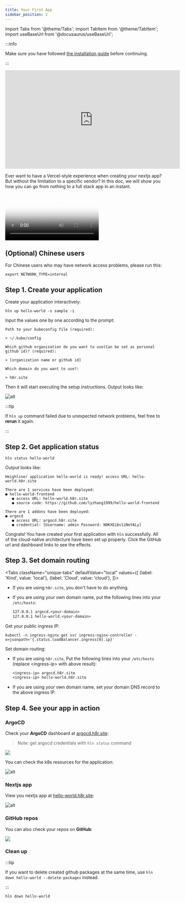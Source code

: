 ```yaml
---
title: Your First App
sidebar_position: 2
---
```


import Tabs from '@theme/Tabs';
import TabItem from '@theme/TabItem';
import useBaseUrl from '@docusaurus/useBaseUrl';

:::info

Make sure you have followed [the installation guide](/docs/getting_started/installation) before continuing.

:::

<div
  style={{
    marginBottom: 50,
    marginTop: 50,
  }}
>

<iframe width="560" height="315" src="https://www.youtube.com/embed/e64HegGHPJQ" title="YouTube video player" frameborder="0" allow="accelerometer; autoplay; clipboard-write; encrypted-media; gyroscope; picture-in-picture" allowfullscreen></iframe>

</div>

Ever want to have a Vercel-style experience when creating your nextjs app?
But without the limitation to a specific vendor?
In this doc, we will show you how you can go from nothing to a full stack app in an instant.

<div
  style={{
    maxWidth: 800,
    height: 'auto',
    marginBottom: 50,
    marginTop: 50
  }}
>
  <Video
    poster="/img/homepage/video-poster.png"
    src="https://dl.h8r.io/Heighliner-Introduction-English.mp4"
  ></Video>
</div>

## (Optional) Chinese users

For Chinese users who may have network access problems, please run this:

```shell
export NETWORK_TYPE=internal
```

## Step 1. Create your application

Create your application interactively:

```shell
hln up hello-world -s sample -i
```

Input the values one by one according to the prompt:

```shell
Path to your kubeconfig file (required):

> ~/.kube/config

Which github organization do you want to use(Can be set as personal github id)? (required):

> [organization name or github id]

Which domain do you want to use?:

> h8r.site
```

Then it will start executing the setup instructions. Output looks like:

![alt](/img/docs/getting-started/stack_output.png)

:::tip

If `hln up` command failed due to unexpected network problems, feel free to **rerun** it again.

:::

## Step 2. Get application status

```shell
hln status hello-world
```

Output looks like:

```shell
Heighliner application hello-world is ready! access URL: hello-world.h8r.site

There are 1 services have been deployed:
● hello-world-frontend
   ● access URL: hello-world.h8r.site
   ● source code: https://github.com/lyzhang1999/hello-world-frontend

There are 1 addons have been deployed:
● argocd
   ● access URL: argocd.h8r.site
   ● credential: [Username: admin Password: N0KXEibv1iNeYALy]
```

Congrats! You have created your first application with `hln` successfully. All of the cloud-native architecture have been set up properly.
Click the GitHub url and dashboard links to see the effects.

## Step 3. Set domain routing

<Tabs
className="unique-tabs"
defaultValue="local"
values={[
{label: 'Kind', value: 'local'},
{label: 'Cloud', value: 'cloud'},
]}>

<TabItem value="local">

- If you are using `h8r.site`, you don't have to do anything.
- If you are using your own domain name, put the following lines into your `/etc/hosts`:

    ```txt
    127.0.0.1 argocd.<your-domain>
    127.0.0.1 hello-world.<your-domain>
    ```

</TabItem>

<TabItem value="cloud">

Get your public ingress IP:

```shell
kubectl -n ingress-nginx get svc ingress-nginx-controller -o=jsonpath='{.status.loadBalancer.ingress[0].ip}'
```

Set domain routing:

- If you are using `h8r.site`, Put the following lines into your `/etc/hosts` (replace <ingress-ip\> with above result):

  ```txt
  <ingress-ip> argocd.h8r.site
  <ingress-ip> hello-world.h8r.site
  ```

- If you are using your own domain name, set your domain DNS record to the above ingress IP.

</TabItem>
</Tabs>

## Step 4. See your app in action

### ArgoCD

Check your **ArgoCD** dashboard at [argocd.h8r.site](http://argocd.h8r.site):
> Note: get argocd credentials with `hln status` command

<div
  style={{
    maxWidth: 800,
    height: 'auto',
    marginBottom: 30,
    marginTop: 30,
  }}
>
  <img src={useBaseUrl('/img/docs/getting-started/argocd-home.png')} />
</div>

You can check the k8s resources for the application:

![alt](/img/docs/getting-started/argocd-details.png)

### Nextjs app

View you nextjs app at [hello-world.h8r.site](http://hello-world.h8r.site):

![alt](/img/docs/getting-started/sample-application.png)

### GitHub repos

You can also check your repos on **GitHub**:

<div
  style={{
    maxWidth: 800,
    height: 'auto',
    marginBottom: 30,
    marginTop: 30,
  }}
>
  <img src={useBaseUrl('/img/docs/getting-started/github_repos.png')} />
</div>

### Clean up

:::tip

If you want to delete created github packages at the same time, use `hln down hello-world --delete-packages` instead.

:::

```shell
hln down hello-world
```
